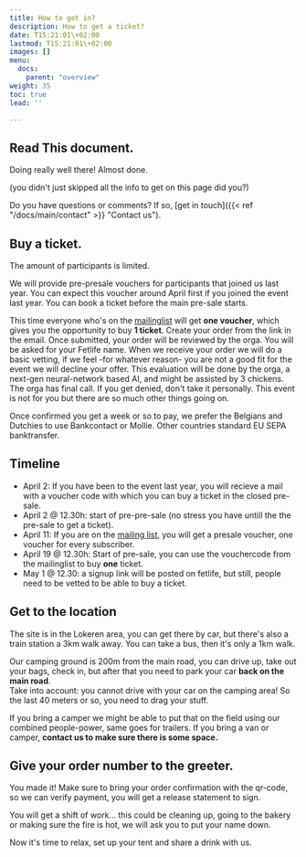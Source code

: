 ```yaml
---
title: How to get in?
description: How to get a ticket?
date: T15:21:01\+02:00
lastmod: T15:21:01\+02:00
images: []
menu: 
  docs:
    parent: "overview"
weight: 35
toc: true
lead: ''

---
```

## Read This document.

Doing really well there! Almost done.

(you didn't just skipped all the info to get on this page did you?)

Do you have questions or comments? If so, [get in touch]({{< ref "/docs/main/contact" >}} "Contact us").

## Buy a ticket.

The amount of participants is limited.

We will provide pre-presale vouchers for participants that joined us last year. You can expect this voucher around April first if you joined the event last year. You can book a ticket before the main pre-sale starts.

This time everyone who's on the [mailinglist](https://roguerope.be/pages/newsletter.html) will get **one voucher**, which gives you the opportunity to buy **1 ticket**. Create your order from the link in the email.
Once submitted, your order will be reviewed by the orga. You will be asked for your Fetlife name. When we receive your order we will do a basic vetting, if we feel -for whatever reason- you are not a good fit for the event we will decline your offer.
This evaluation will be done by the orga, a next-gen neural-network based AI, and might be assisted by 3 chickens. The orga has final call. If you get denied, don't take it personally. This event is not for you but there are  so much other things going on.

Once confirmed you get a week or so to pay, we prefer the Belgians and Dutchies to use Bankcontact or Mollie. Other countries standard EU SEPA banktransfer.

## Timeline

* April 2: If you have been to the event last year, you will recieve a mail with a voucher code with which you can buy a ticket in the closed pre-sale.
* April 2 @ 12.30h: start of pre-pre-sale (no stress you have untill the the pre-sale to get a ticket).
* April 11: If you are on the [mailing list](https://roguerope.be/pages/newsletter.html), you will get a presale voucher, one voucher for every subscriber.
* April 19 @ 12.30h: Start of pre-sale, you can use the vouchercode from the mailinglist to buy **one** ticket.
* May 1 @ 12.30: a signup link will be posted on fetlife, but still, people need to be vetted to be able to buy a ticket.

## Get to the location

The site is in the Lokeren area, you can get there by car, but there's also a train station a 3km walk away. You can take a bus, then it's only a 1km walk.

Our camping ground is 200m from the main road, you can drive up, take out your bags, check in, but after that you need to park your car **back on the main road**.   
Take into account: you cannot drive with your car on the camping area! So the last 40 meters or so, you need to drag your stuff.

If you bring a camper we might be able to put that on the field using our combined people-power, same goes for trailers. If you bring a van or camper, **contact us to make sure there is some space.**

## Give your order number to the greeter.

You made it! Make sure to bring your order confirmation with the qr-code, so we can verify payment, you will get a release statement to sign.

You will get a shift of work... this could be cleaning up, going to the bakery or making sure the fire is hot, we will ask you to put your name down.

Now it's time to relax, set up your tent and share a drink with us.